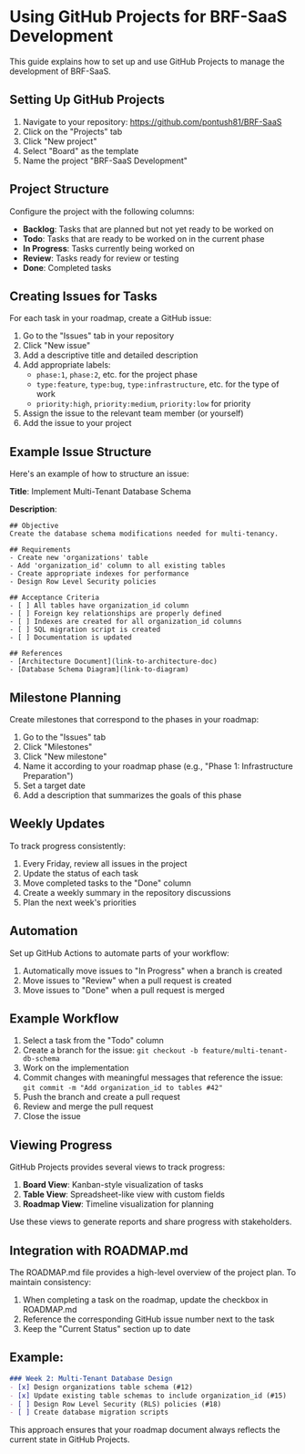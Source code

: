 # Using GitHub Projects for BRF-SaaS Development

This guide explains how to set up and use GitHub Projects to manage the development of BRF-SaaS.

## Setting Up GitHub Projects

1. Navigate to your repository: https://github.com/pontush81/BRF-SaaS
2. Click on the "Projects" tab
3. Click "New project"
4. Select "Board" as the template
5. Name the project "BRF-SaaS Development"

## Project Structure

Configure the project with the following columns:

- **Backlog**: Tasks that are planned but not yet ready to be worked on
- **Todo**: Tasks that are ready to be worked on in the current phase
- **In Progress**: Tasks currently being worked on
- **Review**: Tasks ready for review or testing
- **Done**: Completed tasks

## Creating Issues for Tasks

For each task in your roadmap, create a GitHub issue:

1. Go to the "Issues" tab in your repository
2. Click "New issue"
3. Add a descriptive title and detailed description
4. Add appropriate labels:
   - `phase:1`, `phase:2`, etc. for the project phase
   - `type:feature`, `type:bug`, `type:infrastructure`, etc. for the type of work
   - `priority:high`, `priority:medium`, `priority:low` for priority
5. Assign the issue to the relevant team member (or yourself)
6. Add the issue to your project

## Example Issue Structure

Here's an example of how to structure an issue:

**Title**: Implement Multi-Tenant Database Schema

**Description**:
```
## Objective
Create the database schema modifications needed for multi-tenancy.

## Requirements
- Create new 'organizations' table
- Add 'organization_id' column to all existing tables
- Create appropriate indexes for performance
- Design Row Level Security policies

## Acceptance Criteria
- [ ] All tables have organization_id column
- [ ] Foreign key relationships are properly defined
- [ ] Indexes are created for all organization_id columns
- [ ] SQL migration script is created
- [ ] Documentation is updated

## References
- [Architecture Document](link-to-architecture-doc)
- [Database Schema Diagram](link-to-diagram)
```

## Milestone Planning

Create milestones that correspond to the phases in your roadmap:

1. Go to the "Issues" tab
2. Click "Milestones"
3. Click "New milestone"
4. Name it according to your roadmap phase (e.g., "Phase 1: Infrastructure Preparation")
5. Set a target date
6. Add a description that summarizes the goals of this phase

## Weekly Updates

To track progress consistently:

1. Every Friday, review all issues in the project
2. Update the status of each task
3. Move completed tasks to the "Done" column
4. Create a weekly summary in the repository discussions
5. Plan the next week's priorities

## Automation

Set up GitHub Actions to automate parts of your workflow:

1. Automatically move issues to "In Progress" when a branch is created
2. Move issues to "Review" when a pull request is created
3. Move issues to "Done" when a pull request is merged

## Example Workflow

1. Select a task from the "Todo" column
2. Create a branch for the issue: `git checkout -b feature/multi-tenant-db-schema`
3. Work on the implementation
4. Commit changes with meaningful messages that reference the issue: `git commit -m "Add organization_id to tables #42"`
5. Push the branch and create a pull request
6. Review and merge the pull request
7. Close the issue

## Viewing Progress

GitHub Projects provides several views to track progress:

1. **Board View**: Kanban-style visualization of tasks
2. **Table View**: Spreadsheet-like view with custom fields
3. **Roadmap View**: Timeline visualization for planning

Use these views to generate reports and share progress with stakeholders.

## Integration with ROADMAP.md

The ROADMAP.md file provides a high-level overview of the project plan. To maintain consistency:

1. When completing a task on the roadmap, update the checkbox in ROADMAP.md
2. Reference the corresponding GitHub issue number next to the task
3. Keep the "Current Status" section up to date

## Example:

```markdown
### Week 2: Multi-Tenant Database Design
- [x] Design organizations table schema (#12)
- [x] Update existing table schemas to include organization_id (#15)
- [ ] Design Row Level Security (RLS) policies (#18)
- [ ] Create database migration scripts
```

This approach ensures that your roadmap document always reflects the current state in GitHub Projects. 